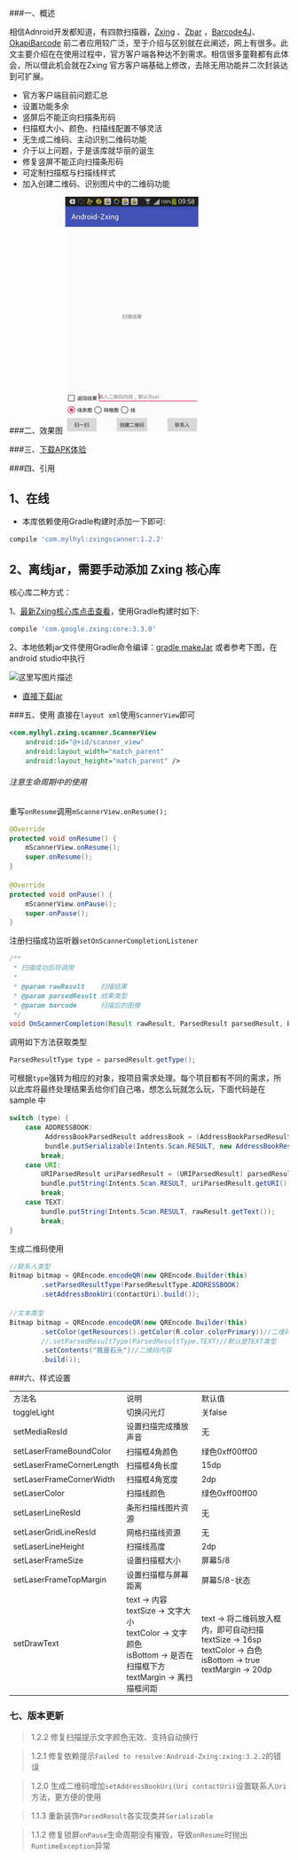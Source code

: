 ###一、概述

相信Adnroid开发都知道，有四款扫描器，[Zxing](https://github.com/zxing/zxing) 、[Zbar](https://github.com/zbar/zbar) ，[Barcode4J](https://sourceforge.net/projects/barcode4j/files/)、[OkapiBarcode](https://github.com/woo-j/OkapiBarcode) 前二者应用较广泛，至于介绍与区别就在此阐述，网上有很多。此文主要介绍在在使用过程中，官方客户端各种达不到需求。相信很多童鞋都有此体会，所以借此机会就在Zxing 官方客户端基础上修改，去除无用功能并二次封装达到可扩展。
- 官方客户端目前问题汇总
 - 设置功能多余
 - 竖屏后不能正向扫描条形码
 - 扫描框大小、颜色、扫描线配置不够灵活
 - 无生成二维码、主动识别二维码功能
- 介于以上问题，于是该库就华丽的诞生
 - 修复竖屏不能正向扫描条形码
 - 可定制扫描框与扫描线样式
 - 加入创建二维码、识别图片中的二维码功能
  
###二、效果图
<img src="preview/gif.gif" width="240px"/>

###三、[下载APK体验](preview/sample-debug.apk)

###四、引用

## 1、在线
- 本库依赖使用Gradle构建时添加一下即可:

```javascript
compile 'com.mylhyl:zxingscanner:1.2.2'
```

## 2、离线jar，需要手动添加 Zxing 核心库
核心库二种方式：

1、[最新Zxing核心库点击查看](http://jcenter.bintray.com/com/google/zxing/core/)，使用Gradle构建时如下:

```javascript
compile 'com.google.zxing:core:3.3.0'
```

2、本地依赖jar文件使用Gradle命令编译：[gradle makeJar](http://blog.csdn.net/hupei/article/details/51886221) 或者参考下图，在android studio中执行

![这里写图片描述](http://img.blog.csdn.net/20160711135615587)

- [直接下载jar](preview)

###五、使用
直接在`layout xml`使用`ScannerView`即可

```xml
<com.mylhyl.zxing.scanner.ScannerView
    android:id="@+id/scanner_view"
    android:layout_width="match_parent"
    android:layout_height="match_parent" />
```

###### 注意生命周期中的使用
重写`onResume`调用`mScannerView.onResume();`

```java
@Override
protected void onResume() {
    mScannerView.onResume();
    super.onResume();
}

@Override
protected void onPause() {
    mScannerView.onPause();
    super.onPause();
}
```

注册扫描成功监听器`setOnScannerCompletionListener`

```java
/**
 * 扫描成功后将调用
 *
 * @param rawResult    扫描结果
 * @param parsedResult 结果类型
 * @param barcode      扫描后的图像
 */
void OnScannerCompletion(Result rawResult, ParsedResult parsedResult, Bitmap barcode);
```

调用如下方法获取类型

```java
ParsedResultType type = parsedResult.getType();
```

可根据`type`强转为相应的对象，按项目需求处理。每个项目都有不同的需求，所以此库将最终处理结果丢给你们自己咯，想怎么玩就怎么玩，下面代码是在 sample 中

```java
switch (type) {
    case ADDRESSBOOK:
		 AddressBookParsedResult addressBook = (AddressBookParsedResult) parsedResult;
         bundle.putSerializable(Intents.Scan.RESULT, new AddressBookResult(addressBook));
        break;
    case URI:
        URIParsedResult uriParsedResult = (URIParsedResult) parsedResult;
        bundle.putString(Intents.Scan.RESULT, uriParsedResult.getURI());
        break;
    case TEXT:
        bundle.putString(Intents.Scan.RESULT, rawResult.getText());
        break;
}
```

生成二维码使用

```java
//联系人类型
Bitmap bitmap = QREncode.encodeQR(new QREncode.Builder(this)
        .setParsedResultType(ParsedResultType.ADDRESSBOOK)
        .setAddressBookUri(contactUri).build());

//文本类型
Bitmap bitmap = QREncode.encodeQR(new QREncode.Builder(this)
        .setColor(getResources().getColor(R.color.colorPrimary))//二维码颜色
        //.setParsedResultType(ParsedResultType.TEXT)//默认是TEXT类型
        .setContents("我是石头")//二维码内容
        .build());

```

###六、样式设置
<table class="table table-bordered table-striped table-condensed">
<tr>
<td>方法名</td>
<td>说明</td>
<td>默认值</td>
</tr>
<tr>
<td>toggleLight</td>
<td>切换闪光灯</td>
<td>关false</td>
</tr>
<tr>
<td>setMediaResId</td>
<td>设置扫描完成播放声音</td>
<td>无</td>
</tr>
<tr>
<td>setLaserFrameBoundColor</td>
<td>扫描框4角颜色</td>
<td>绿色0xff00ff00</td>
</tr>
<tr>
<td>setLaserFrameCornerLength</td>
<td>扫描框4角长度</td>
<td>15dp</td>
</tr>
<tr>
<td>setLaserFrameCornerWidth</td>
<td>扫描框4角宽度</td>
<td>2dp</td>
</tr>
<tr>
<td>setLaserColor</td>
<td>扫描线颜色</td>
<td>绿色0xff00ff00</td>
</tr>
<tr>
<td>setLaserLineResId</td>
<td>条形扫描线图片资源</td>
<td>无</td>
</tr>
<tr>
<td>setLaserGridLineResId</td>
<td>网格扫描线资源</td>
<td>无</td>
</tr>
<tr>
<td>setLaserLineHeight</td>
<td>扫描线高度</td>
<td>2dp</td>
</tr>
<tr>
<td>setLaserFrameSize</td>
<td>设置扫描框大小</td>
<td>屏幕5/8</td>
</tr>
<tr>
<td>setLaserFrameTopMargin</td>
<td>设置扫描框与屏幕距离</td>
<td>屏幕5/8-状态</td>
</tr>
<tr>
<td>setDrawText</td>
<td> text -> 内容 <br>textSize -> 文字大小 <br>textColor -> 文字颜色 <br>isBottom -> 是否在扫描框下方 <br> textMargin -> 离扫描框间距</td>
<td>text -> 将二维码放入框内，即可自动扫描 <br>textSize -> 16sp <br>textColor -> 白色 <br>isBottom -> true <br> textMargin -> 20dp</td>
</tr>
</table>

### 七、版本更新
> 1.2.2 修复扫描提示文字颜色无效、支持自动换行

> 1.2.1 修复依赖提示`Failed to resolve:Android-Zxing:zxing:3.2.2`的错误

> 1.2.0 生成二维码增加`setAddressBookUri(Uri contactUri)`设置联系人`Uri`方法，更方便的使用

> 1.1.3 重新装饰`ParsedResult`各实现类并`Serializable`

> 1.1.2 修复锁屏`onPause`生命周期没有摧毁，导致`onResume`时抛出`RuntimeException`异常 